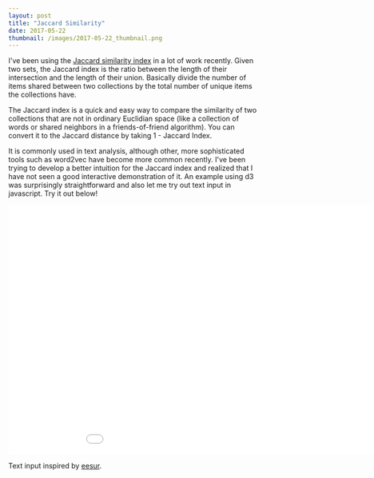 ```yaml
---
layout: post
title: "Jaccard Similarity"
date: 2017-05-22
thumbnail: /images/2017-05-22_thumbnail.png
---
```



I've been using the [Jaccard similarity index](https://en.wikipedia.org/wiki/Jaccard_index) in a lot of work recently. Given two sets, the Jaccard index is the ratio between the length of their intersection and the length of their union. Basically divide the number of items shared between two collections by the total number of unique items the collections have.

The Jaccard index is a quick and easy way to compare the similarity of two collections that are not in ordinary Euclidian space (like a collection of words or shared neighbors in a friends-of-friend algorithm). You can convert it to the Jaccard distance by taking 1 - Jaccard Index.

It is commonly used in text analysis, although other, more sophisticated tools such as word2vec have become more common recently. I've been trying to develop a better intuition for the Jaccard index and realized that I have not seen a good interactive demonstration of it. An example using d3 was surprisingly straightforward and also let me try out text input in javascript. Try it out below!

<iframe src="/graphs/jaccard.html" marginwidth="0"
        marginheight="0" scrolling="no" width="1000" height="500" frameBorder="0"></iframe>


Text input inspired by [eesur](http://bl.ocks.org/eesur/9910343).